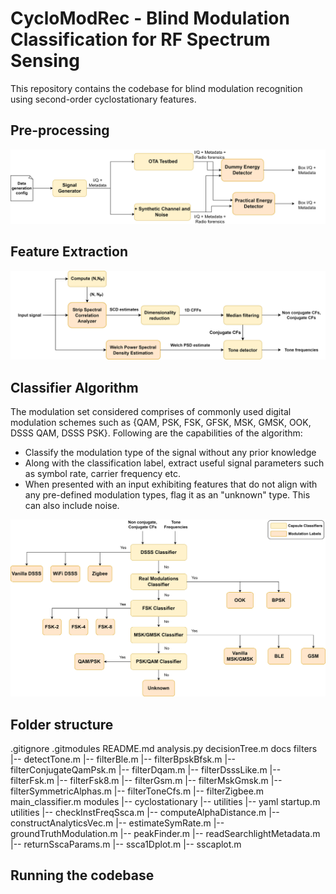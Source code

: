 # CycloModRec - Blind Modulation Classification for RF Spectrum Sensing 

This repository contains the codebase for blind modulation recognition using second-order cyclostationary features. 

## Pre-processing 
![./docs/system%20architecture.png](./docs/data_preprocessing.png)

## Feature Extraction
![./docs/system%20architecture.png](./docs/pre-processing-flow.png)

## Classifier Algorithm 

The modulation set considered comprises of commonly used digital modulation schemes such as {QAM, PSK, FSK, GFSK, MSK, GMSK, OOK, DSSS QAM, DSSS PSK}. Following are the capabilities of the algorithm:
* Classify the modulation type of the signal without any prior knowledge
* Along with the classification label, extract useful signal parameters such as symbol rate, carrier frequency etc. 
* When presented with an input exhibiting features that do not align with any pre-defined modulation types, flag it as an "unknown" type. This can also include noise.

![./docs/system%20architecture.png](./docs/decision-tree.png)

## Folder structure 

.gitignore
.gitmodules
README.md
analysis.py
decisionTree.m
docs
filters
   |-- detectTone.m
   |-- filterBle.m
   |-- filterBpskBfsk.m
   |-- filterConjugateQamPsk.m
   |-- filterDqam.m
   |-- filterDsssLike.m
   |-- filterFsk.m
   |-- filterFsk8.m
   |-- filterGsm.m
   |-- filterMskGmsk.m
   |-- filterSymmetricAlphas.m
   |-- filterToneCfs.m
   |-- filterZigbee.m
main_classifier.m
modules
   |-- cyclostationary
   |-- utilities
   |-- yaml
startup.m
utilities
   |-- checkInstFreqSsca.m
   |-- computeAlphaDistance.m
   |-- constructAnalyticsVec.m
   |-- estimateSymRate.m
   |-- groundTruthModulation.m
   |-- peakFinder.m
   |-- readSearchlightMetadata.m
   |-- returnSscaParams.m
   |-- ssca1Dplot.m
   |-- sscaplot.m

## Running the codebase 

